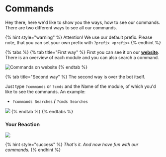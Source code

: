 # Commands

Hey there, here we'd like to show you the ways, how to see our commands. There are two different ways to see all our commands.

{% hint style="warning" %}
Attention! We use our default prefix. Please note, that you can set your own prefix with `?prefix <prefix>`
{% endhint %}

{% tabs %}
{% tab title="First way" %}
First you can see it on our [**website**](https://lenoxbot.com/commands). There is an overview of each module and you can also search a command.

![Commands on website](https://i.imgur.com/CSMqSdC.png)
{% endtab %}

{% tab title="Second way" %}
The second way is over the bot itself.

Just type `?commands` or `?cmds` and the Name of the module, of which you'd like to see the commands. An example:

* `?commands Searches` **/** `?cmds Searches`

![](https://i.imgur.com/aibmagL.png)
{% endtab %}
{% endtabs %}

### **Your Reaction**

![](https://media.giphy.com/media/vQqeT3AYg8S5O/giphy.gif)

{% hint style="success" %}
_That's it. And now have fun with our commands._
{% endhint %}


